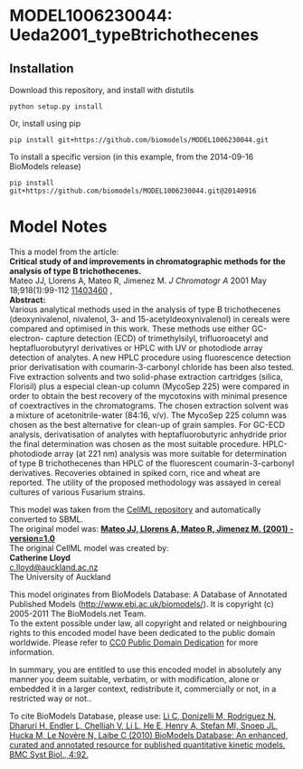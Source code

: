 # MODEL1006230044: Ueda2001_typeBtrichothecenes

## Installation

Download this repository, and install with distutils

`python setup.py install`

Or, install using pip

`pip install git+https://github.com/biomodels/MODEL1006230044.git`

To install a specific version (in this example, from the 2014-09-16 BioModels release)

`pip install git+https://github.com/biomodels/MODEL1006230044.git@20140916`


# Model Notes


This a model from the article:  
**Critical study of and improvements in chromatographic methods for the analysis of type B trichothecenes.**   
Mateo JJ, Llorens A, Mateo R, Jimenez M. _J Chromatogr A_ 2001 May
18;918(1):99-112 [11403460](http://www.ncbi.nlm.nih.gov/pubmed/11403460) ,  
**Abstract:**   
Various analytical methods used in the analysis of type B trichothecenes
(deoxynivalenol, nivalenol, 3- and 15-acetyldeoxynivalenol) in cereals were
compared and optimised in this work. These methods use either GC-electron-
capture detection (ECD) of trimethylsilyl, trifluoroacetyl and
heptafluorobutyryl derivatives or HPLC with UV or photodiode array detection
of analytes. A new HPLC procedure using fluorescence detection prior
derivatisation with coumarin-3-carbonyl chloride has been also tested. Five
extraction solvents and two solid-phase extraction cartridges (silica,
Florisil) plus a especial clean-up column (MycoSep 225) were compared in order
to obtain the best recovery of the mycotoxins with minimal presence of
coextractives in the chromatograms. The chosen extraction solvent was a
mixture of acetonitrile-water (84:16, v/v). The MycoSep 225 column was chosen
as the best alternative for clean-up of grain samples. For GC-ECD analysis,
derivatisation of analytes with heptafluorobutyric anhydride prior the final
determination was chosen as the most suitable procedure. HPLC-photodiode array
(at 221 nm) analysis was more suitable for determination of type B
trichothecenes than HPLC of the fluorescent coumarin-3-carbonyl derivatives.
Recoveries obtained in spiked corn, rice and wheat are reported. The utility
of the proposed methodology was assayed in cereal cultures of various Fusarium
strains.

This model was taken from the [CellML
repository](http://www.cellml.org/models) and automatically converted to SBML.  
The original model was: [ **Mateo JJ, Llorens A, Mateo R, Jimenez M. (2001) -
version=1.0**
](http://models.cellml.org/exposure/dfdbe75f8f7ba13935c05fc4120bd974)  
The original CellML model was created by:  
**Catherine Lloyd**   
c.lloyd@auckland.ac.nz  
The University of Auckland  

This model originates from BioModels Database: A Database of Annotated
Published Models (http://www.ebi.ac.uk/biomodels/). It is copyright (c)
2005-2011 The BioModels.net Team.  
To the extent possible under law, all copyright and related or neighbouring
rights to this encoded model have been dedicated to the public domain
worldwide. Please refer to [CC0 Public Domain
Dedication](http://creativecommons.org/publicdomain/zero/1.0/) for more
information.

In summary, you are entitled to use this encoded model in absolutely any
manner you deem suitable, verbatim, or with modification, alone or embedded it
in a larger context, redistribute it, commercially or not, in a restricted way
or not..  
  
To cite BioModels Database, please use: [Li C, Donizelli M, Rodriguez N,
Dharuri H, Endler L, Chelliah V, Li L, He E, Henry A, Stefan MI, Snoep JL,
Hucka M, Le Novère N, Laibe C (2010) BioModels Database: An enhanced, curated
and annotated resource for published quantitative kinetic models. BMC Syst
Biol., 4:92.](http://www.ncbi.nlm.nih.gov/pubmed/20587024)


